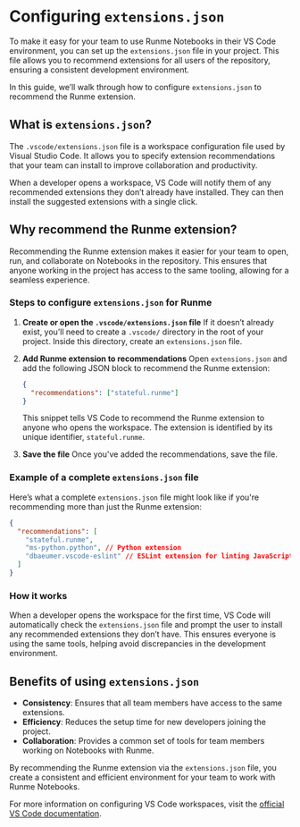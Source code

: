 # Configuring `extensions.json`

To make it easy for your team to use Runme Notebooks in their VS Code environment, you can set up the `extensions.json` file in your project. This file allows you to recommend extensions for all users of the repository, ensuring a consistent development environment.

In this guide, we’ll walk through how to configure `extensions.json` to recommend the Runme extension.

## What is `extensions.json`?

The `.vscode/extensions.json` file is a workspace configuration file used by Visual Studio Code. It allows you to specify extension recommendations that your team can install to improve collaboration and productivity.

When a developer opens a workspace, VS Code will notify them of any recommended extensions they don’t already have installed. They can then install the suggested extensions with a single click.

## Why recommend the Runme extension?

Recommending the Runme extension makes it easier for your team to open, run, and collaborate on Notebooks in the repository. This ensures that anyone working in the project has access to the same tooling, allowing for a seamless experience.

### Steps to configure `extensions.json` for Runme

1. **Create or open the `.vscode/extensions.json` file**
   If it doesn’t already exist, you’ll need to create a `.vscode/` directory in the root of your project. Inside this directory, create an `extensions.json` file.

2. **Add Runme extension to recommendations**
   Open `extensions.json` and add the following JSON block to recommend the Runme extension:

   ```json
   {
     "recommendations": ["stateful.runme"]
   }
   ```

   This snippet tells VS Code to recommend the Runme extension to anyone who opens the workspace. The extension is identified by its unique identifier, `stateful.runme`.

3. **Save the file**
   Once you've added the recommendations, save the file.

### Example of a complete `extensions.json` file

Here’s what a complete `extensions.json` file might look like if you're recommending more than just the Runme extension:

```json
{
  "recommendations": [
    "stateful.runme",
    "ms-python.python", // Python extension
    "dbaeumer.vscode-eslint" // ESLint extension for linting JavaScript/TypeScript
  ]
}
```

### How it works

When a developer opens the workspace for the first time, VS Code will automatically check the `extensions.json` file and prompt the user to install any recommended extensions they don’t have. This ensures everyone is using the same tools, helping avoid discrepancies in the development environment.

## Benefits of using `extensions.json`

- **Consistency**: Ensures that all team members have access to the same extensions.
- **Efficiency**: Reduces the setup time for new developers joining the project.
- **Collaboration**: Provides a common set of tools for team members working on Notebooks with Runme.

By recommending the Runme extension via the `extensions.json` file, you create a consistent and efficient environment for your team to work with Runme Notebooks.

For more information on configuring VS Code workspaces, visit the [official VS Code documentation](https://code.visualstudio.com/docs/editor/workspaces#_extension-recommendations).
